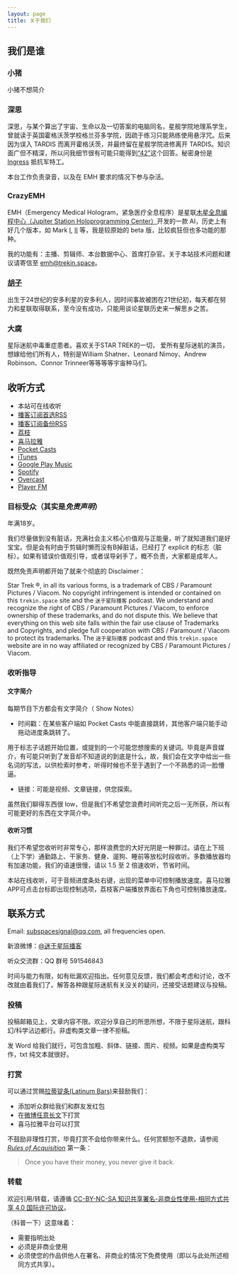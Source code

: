 ```yaml
---
layout: page
title: 关于我们
---
```


## 我们是谁

### 小猪

小猪不想简介

### 深思

深思，与某个算出了宇宙、生命以及一切答案的电脑同名，星舰学院地理系学生，曾就读于英国霍格沃茨学校格兰芬多学院，因疏于练习只能熟练使用悬浮咒。后来因为误入 TARDIS 而离开霍格沃茨，并最终留在星舰学院进修离开 TARDIS。知识面广但不精深，所以问我细节很有可能只能得到[“42”](https://en.wikipedia.org/wiki/Phrases_from_The_Hitchhiker%27s_Guide_to_the_Galaxy#Answer_to_the_Ultimate_Question_of_Life.2C_the_Universe.2C_and_Everything_.2842.29)这个回答。秘密身份是 [Ingress](https://www.ingress.com/) 抵抗军特工。

本台工作负责录音，以及在 EMH 要求的情况下参与杂活。

### CrazyEMH

EMH（Emergency Medical Hologram，紧急医疗全息程序）是星联[木星全息编程中心（Jupiter Station Holoprogramming Center）](http://memory-alpha.wikia.com/wiki/Jupiter_Station_Holoprogramming_Center)开发的一款 AI，历史上有好几个版本，如 Mark [I](http://memory-alpha.wikia.com/wiki/Robert_Picardo), [II](http://memory-alpha.wikia.com/wiki/Andy_Dick) 等，我是较原始的 beta 版，比较疯狂但也多功能的那种。

我的功能有：主播、剪辑师、本台数据中心、首席打杂官。关于本站技术问题和建议请寄信至 [emh@trekin.space](mailto:emh@trekin.space)。

### [胡子](https://weibo.com/p/1005051764117203)

出生于24世纪的安多利星的安多利人，因时间事故被困在21世纪初，每天都在努力和星联取得联系，至今没有成功，只能用谈论星联历史来一解思乡之苦。

### 大腐

星际迷航中毒重症患者。喜欢关于STAR TREK的一切， 爱所有星际迷航的演员，想嫁给他们所有人，特别是William Shatner、Leonard Nimoy、Andrew Robinson、Connor Trinneer等等等等宇宙种马们。

## 收听方式

* 本站可在线收听
* [播客订阅首选RSS](http://trekin.space/feed.xml)
* [播客订阅备份RSS](http://www.lizhi.fm/rss/1935913.xml)
* [荔枝](http://www.lizhi.fm/1935913/)
* [喜马拉雅](http://www.ximalaya.com/6418191/album/3135361)
* [Pocket Casts](https://pca.st/Lo6v)
* [iTunes](https://itunes.apple.com/cn/podcast/mi-yu-xing-ji-mi-hang-lost-in-st/id1054780505?mt=2)
* [Google Play Music](https://play.google.com/music/m/Iey4t72nyfjstbvsymmgcoptdqy?t=_Lost_in_ST)
* [Spotify](https://open.spotify.com/show/4e3NxO5u4rS8oWkwjeP37d)
* [Overcast](https://overcast.fm/itunes1054780505/lost-in-st)
* [Player FM](https://player.fm/series/mi-yu-xing-ji-lost-in-trek)


### 目标受众（其实是*免责声明*）

年满18岁。

我们尽量做到没有脏话，充满社会主义核心价值观与正能量，听了就知道我们是好宝宝。但是会有时由于剪辑时懒而没有B掉脏话，已经打了 explicit 的标志（脏标）。如果有错误价值观引导，或者误导剁手了，概不负责，大家都是成年人。

既然免责声明都开始了就来个彻底的 Disclaimer：

Star Trek ®, in all its various forms, is a trademark of CBS / Paramount Pictures / Viacom. No copyright infringement is intended or contained on this `trekin.space` site and the `迷于星际播客` podcast. We understand and recognize the right of CBS / Paramount Pictures / Viacom, to enforce ownership of these trademarks, and do not dispute this. We believe that everything on this web site falls within the fair use clause of Trademarks and Copyrights, and pledge full cooperation with CBS / Paramount / Viacom to protect its trademarks. The `迷于星际播客` podcast and this `trekin.space` website are in no way affiliated or recognized by CBS / Paramount Pictures / Viacom.

### 收听指导

#### 文字简介

每期节目下方都会有文字简介（ Show Notes）

* 时间戳：在某些客户端如 Pocket Casts 中能直接跳转，其他客户端只能手动拖动进度条跳转了。

用于标志子话题开始位置，或提到的一个可能您想搜索的关键词。毕竟是声音媒介，有可能只听到了发音却不知道说的到底是什么，故，我们会在文字中给出一些名词的写法，以供检索时参考，听得时候也不至于遇到了一个不熟悉的词一脸懵逼。

* 链接：可能是视频、文章链接，供您探索。

虽然我们聊得东西很 low，但是我们不希望您浪费时间听完之后一无所获，所以有可能更好的东西在文字简介中。

#### 收听习惯

我们不希望您收听时非常专心，那样浪费您的大好光阴是一种罪过。请在上下班（上下学）通勤路上、干家务、健身、遛狗、睡前等放松时段收听。多数播放器均有加速功能，我们的语速很慢，请以 1.5 至 2 倍速收听，节省时间。

本站在线收听，可于音频进度条处右键，出现的菜单中可控制播放速度。喜马拉雅APP可点击台标即出现控制选项，荔枝客户端播放界面右下角也可控制播放速度。

## 联系方式

Email: [subspacesignal@qq.com](mailto:subspacesignal@qq.com), all frequencies open.

新浪微博：[@迷于星际播客](http://weibo.com/lostinst)

听众交流群：QQ 群号 591546843

时间与能力有限，如有纰漏欢迎指出。任何意见反馈，我们都会考虑和讨论，改不改就由着我们了。解答各种跟星际迷航有关没关的疑问，还接受话题建议与投稿。

### 投稿

投稿邮箱见上，文章内容不限。欢迎分享自己的所思所想，不限于星际迷航，跟科幻/科学沾边都行。非虚构类文章一律不拒稿。

发 Word 给我们就行，可包含加粗、斜体、链接、图片、视频。如果是虚构类写作，txt 纯文本就很好。

### 打赏

可以通过赏赐[拉蒂锭条(Latinum Bars)](http://memory-alpha.wikia.com/wiki/Latinum)来鼓励我们：

* 添加听众群给我们和群友发红包
* 在[微博任意长文](http://weibo.com/ttarticle/p/show?id=2309404019291941931844&mod=zwenzhang)下打赏
* 喜马拉雅平台可以打赏

不鼓励非理性打赏，毕竟打赏不会给你带来什么。任何赏额恕不退款，请参阅 [_Rules of Acquisition_](http://memory-alpha.wikia.com/wiki/Rules_of_Acquisition) 第一条：

> Once you have their money, you never give it back.

### 转载

欢迎引用/转载，请遵循 [CC-BY-NC-SA 知识共享署名-非商业性使用-相同方式共享 4.0 国际许可协议](http://creativecommons.org/licenses/by-nc-sa/4.0/)。

（科普一下）这意味着：

* 需要指明出处
* 必须是非商业使用
* 必须使您的作品供他人在署名、非商业的情况下免费使用（即以与此处所述相同方式共享）。

